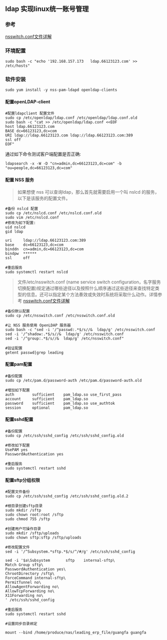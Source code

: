 ## ldap 实现linux统一账号管理

### 参考  
[nsswitch.conf文件详解](https://blog.csdn.net/lcr_happy/article/details/59109163)

### 环境配置
```shell
sudo bash -c "echo '192.168.157.173   ldap.66123123.com' >> /etc/hosts"
```
### 软件安装
```shell
sudo yum install -y nss-pam-ldapd openldap-clients
```

#### 配置openLDAP-client
```shell
#配置ldapclient 配置文件
sudo cp /etc/openldap/ldap.conf /etc/openldap/ldap.conf.old
sudo bash -c "cat >> /etc/openldap/ldap.conf <<EOF
host ldap.66123123.com
BASE dc=66123123,dc=com
URI ldap://ldap.66123123.com ldap://ldap.66123123.com:389
ssl off
EOF"
```
通过如下命令测试客户端配置是否正确:
```shell
ldapsearch -x -W -D "cn=admin,dc=66123123,dc=com" -b "ou=people,dc=66123123,dc=com"
```
#### 配置 NSS 服务

> 如果想使 nss 可以查询ldap，那么首先就需要启用一个叫 nslcd 的服务， 以下是该服务的配置文件。

```shell
#备份 nslcd 配置
sudo cp /etc/nslcd.conf /etc/nslcd.conf.old
sudo vim /etc/nslcd.conf
#修改为如下配置:
uid nslcd
gid ldap

uri     ldap://ldap.66123123.com:389
base    dc=66123123,dc=com
binddn  cn=admin,dc=66123123,dc=com
bindpw  ******
ssl     off

#重启服务
sudo systemctl restart nslcd
```

> 文件/etc/nsswitch.conf (name service switch configuration，名字服务切换配置)规定通过哪些途径以及按照什么顺序通过这些途径来查找特定类型的信息。还可以指定某个方法奏效或失效时系统将采取什么动作。详情参考
[nsswitch.conf文件详解](https://blog.csdn.net/lcr_happy/article/details/59109163)
```shell
#备份默认配置
sudo cp /etc/nsswitch.conf /etc/nsswitch.conf.old

#让 NSS 服务使用 OpenLDAP 服务器
sudo bash -c "sed -i '/^passwd:.*$/s//&  ldap/g' /etc/nsswitch.conf
sed -i '/^shadow:.*$/s//&  ldap/g' /etc/nsswitch.conf
sed -i '/^group:.*$/s//&  ldap/g' /etc/nsswitch.conf"

#验证配置
getent passwd|grep leading

```

#### 配置pam配置 
```shell
#备份配置
sudo cp /etc/pam.d/password-auth /etc/pam.d/password-auth.old

#增加如下配置
auth        sufficient    pam_ldap.so use_first_pass
account     sufficient    pam_ldap.so
password    sufficient    pam_ldap.so use_authtok
session     optional      pam_ldap.so
```

#### 配置sshd配置
```shell
#备份配置
sudo cp /etc/ssh/sshd_config /etc/ssh/sshd_config.old

#修改如下配置
UsePAM yes
PasswordAuthentication yes

#重启服务
sudo systemctl restart sshd
```



#### 配置sftp分组权限
``` shell
#配置文件备份
sudo cp /etc/ssh/sshd_config /etc/ssh/sshd_config.old.2

#根目录创建sftp目录 
sudo mkdir /sftp
sudo chown root:root /sftp
sudo chmod 755 /sftp

#创建用户可操作目录
sudo mkdir /sftp/uploads
sudo chown sftp:sftp /sftp/uploads

#修改配置文件
sed -i '/^Subsystem.*sftp.*$/s/^/#/g' /etc/ssh/sshd_config

sed -i '$a\Subsystem       sftp    internal-sftp\
Match Group sftp\
PasswordAuthentication yes\
ChrootDirectory /sftp\
ForceCommand internal-sftp\
PermitTunnel no\
AllowAgentForwarding no\
AllowTcpForwarding no\
X11Forwarding no\
' /etc/ssh/sshd_config

#重启服务
sudo systemctl restart sshd

#设置同步目录绑定

mount --bind /home/produce/nas/leading_erp_file/guangfa guangfa

```
